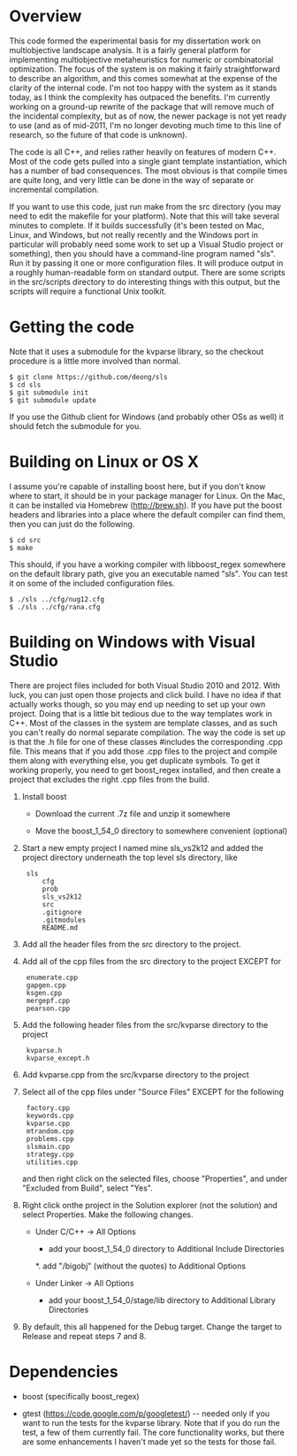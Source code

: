 Overview
========

This code formed the experimental basis for my dissertation work on multiobjective
landscape analysis. It is a fairly general platform for implementing multiobjective
metaheuristics for numeric or combinatorial optimization. The focus of the system is
on making it fairly straightforward to describe an algorithm, and this comes
somewhat at the expense of the clarity of the internal code. I'm not too happy with
the system as it stands today, as I think the complexity has outpaced the benefits.
I'm currently working on a ground-up rewrite of the package that will remove much of
the incidental complexity, but as of now, the newer package is not yet ready to use
(and as of mid-2011, I'm no longer devoting much time to this line of research, so
the future of that code is unknown).

The code is all C++, and relies rather heavily on features of modern C++. Most of
the code gets pulled into a single giant template instantiation, which has a number
of bad consequences. The most obvious is that compile times are quite long, and very
little can be done in the way of separate or incremental compilation.

If you want to use this code, just run make from the src directory (you may need to
edit the makefile for your platform). Note that this will take several minutes to
complete. If it builds successfully (it's been tested on Mac, Linux, and Windows,
but not really recently and the Windows port in particular will probably need some
work to set up a Visual Studio project or something), then you should have a
command-line program named "sls". Run it by passing it one or more configuration
files. It will produce output in a roughly human-readable form on standard output.
There are some scripts in the src/scripts directory to do interesting things with
this output, but the scripts will require a functional Unix toolkit.


Getting the code
================
Note that it uses a submodule for the kvparse library, so the checkout procedure is
a little more involved than normal.

    $ git clone https://github.com/deong/sls
    $ cd sls
    $ git submodule init
    $ git submodule update
	
If you use the Github client for Windows (and probably other OSs as well) it
should fetch the submodule for you.


Building on Linux or OS X
=========================
I assume you're capable of installing boost here, but if you don't know where to
start, it should be in your package manager for Linux. On the Mac, it can be
installed via Homebrew (http://brew.sh). If you have put the boost headers and
libraries into a place where the default compiler can find them, then you can
just do the following.

    $ cd src
    $ make

This should, if you have a working compiler with libboost_regex somewhere on the
default library path, give you an executable named "sls". You can test it on some of
the included configuration files.

    $ ./sls ../cfg/nug12.cfg
    $ ./sls ../cfg/rana.cfg


Building on Windows with Visual Studio
======================================
There are project files included for both Visual Studio 2010 and 2012. With
luck, you can just open those projects and click build. I have no idea if that
actually works though, so you may end up needing to set up your own project.
Doing that is a little bit tedious due to the way templates work in C++. Most of
the classes in the system are template classes, and as such you can't really do
normal separate compilation. The way the code is set up is that the .h file for
one of these classes #includes the corresponding .cpp file. This means that if
you add those .cpp files to the project and compile them along with everything
else, you get duplicate symbols. To get it working properly, you need to get
boost_regex installed, and then create a project that excludes the right .cpp
files from the build.

1. Install boost
	- Download the current .7z file and unzip it somewhere

    - Move the boost_1_54_0 directory to somewhere convenient (optional)

2. Start a new empty project
	I named mine sls_vs2k12 and added the project directory underneath the
	top level sls directory, like
    
	    sls  
		    cfg  
    		prob  
    		sls_vs2k12  
    		src  
    		.gitignore  
    		.gitmodules  
    		README.md  
    
3. Add all the header files from the src directory to the project.

4. Add all of the cpp files from the src directory to the project EXCEPT for

    	enumerate.cpp  
    	gapgen.cpp  
    	ksgen.cpp  
    	mergepf.cpp  
    	pearson.cpp  

5. Add the following header files from the src/kvparse directory to the project

	    kvparse.h  
    	kvparse_except.h  

6. Add kvparse.cpp from the src/kvparse directory to the project

7. Select all of the cpp files under "Source Files" EXCEPT for the following

    	factory.cpp  
    	keywords.cpp  
    	kvparse.cpp  
    	mtrandom.cpp  
    	problems.cpp  
    	slsmain.cpp  
    	strategy.cpp  
    	utilities.cpp  

   and then right click on the selected files, choose "Properties", and under
   "Excluded from Build", select "Yes".

8. Right click onthe project in the Solution explorer (not the solution) and 
   select Properties. Make the following changes.
    - Under C/C++ -> All Options
	    * add your boost_1_54_0 directory to Additional Include Directories

	    *. add "/bigobj" (without the quotes) to Additional Options

    - Under Linker -> All Options
	    * add your boost_1_54_0/stage/lib directory to Additional Library Directories

9. By default, this all happened for the Debug target. Change the target to Release
   and repeat steps 7 and 8.




Dependencies
============
* boost (specifically boost_regex)

* gtest (https://code.google.com/p/googletest/) -- needed only if you
  want to run the tests for the kvparse library. Note that if you do run the
  test, a few of them currently fail. The core functionality works, but there
  are some enhancements I haven't made yet so the tests for those fail.
